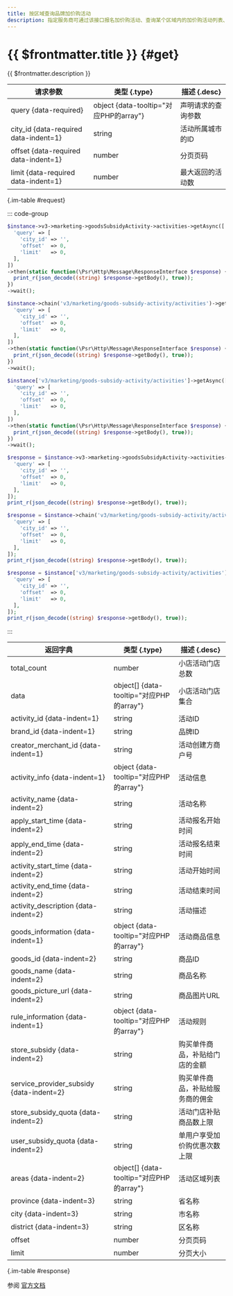 ```yaml
---
title: 按区域查询品牌加价购活动
description: 指定服务商可通过该接口报名加价购活动、查询某个区域内的加价购活动列表、锁定加价活动购资格以及解锁加价购活动资格。
---
```


# {{ $frontmatter.title }} {#get}

{{ $frontmatter.description }}

| 请求参数 | 类型 {.type} | 描述 {.desc}
| --- | --- | ---
| query {data-required} | object {data-tooltip="对应PHP的array"} | 声明请求的查询参数
| city_id {data-required data-indent=1} | string | 活动所属城市的ID
| offset {data-required data-indent=1} | number | 分页页码
| limit {data-required data-indent=1} | number | 最大返回的活动数

{.im-table #request}

::: code-group

```php [异步纯链式]
$instance->v3->marketing->goodsSubsidyActivity->activities->getAsync([
  'query' => [
    'city_id' => '',
    'offset'  => 0,
    'limit'   => 0,
  ],
])
->then(static function(\Psr\Http\Message\ResponseInterface $response) {
  print_r(json_decode((string) $response->getBody(), true));
})
->wait();
```

```php [异步声明式]
$instance->chain('v3/marketing/goods-subsidy-activity/activities')->getAsync([
  'query' => [
    'city_id' => '',
    'offset'  => 0,
    'limit'   => 0,
  ],
])
->then(static function(\Psr\Http\Message\ResponseInterface $response) {
  print_r(json_decode((string) $response->getBody(), true));
})
->wait();
```

```php [异步属性式]
$instance['v3/marketing/goods-subsidy-activity/activities']->getAsync([
  'query' => [
    'city_id' => '',
    'offset'  => 0,
    'limit'   => 0,
  ],
])
->then(static function(\Psr\Http\Message\ResponseInterface $response) {
  print_r(json_decode((string) $response->getBody(), true));
})
->wait();
```

```php [同步纯链式]
$response = $instance->v3->marketing->goodsSubsidyActivity->activities->get([
  'query' => [
    'city_id' => '',
    'offset'  => 0,
    'limit'   => 0,
  ],
]);
print_r(json_decode((string) $response->getBody(), true));
```

```php [同步声明式]
$response = $instance->chain('v3/marketing/goods-subsidy-activity/activities')->get([
  'query' => [
    'city_id' => '',
    'offset'  => 0,
    'limit'   => 0,
  ],
]);
print_r(json_decode((string) $response->getBody(), true));
```

```php [同步属性式]
$response = $instance['v3/marketing/goods-subsidy-activity/activities']->get([
  'query' => [
    'city_id' => '',
    'offset'  => 0,
    'limit'   => 0,
  ],
]);
print_r(json_decode((string) $response->getBody(), true));
```

:::

| 返回字典 | 类型 {.type} | 描述 {.desc}
| --- | --- | ---
| total_count | number | 小店活动门店总数
| data | object[] {data-tooltip="对应PHP的array"} | 小店活动门店集合
| activity_id {data-indent=1} | string | 活动ID
| brand_id {data-indent=1} | string | 品牌ID
| creator_merchant_id {data-indent=1} | string | 活动创建方商户号
| activity_info {data-indent=1} | object {data-tooltip="对应PHP的array"} | 活动信息
| activity_name {data-indent=2} | string | 活动名称
| apply_start_time {data-indent=2} | string | 活动报名开始时间
| apply_end_time {data-indent=2} | string | 活动报名结束时间
| activity_start_time {data-indent=2} | string | 活动开始时间
| activity_end_time {data-indent=2} | string | 活动结束时间
| activity_description {data-indent=2} | string | 活动描述
| goods_information {data-indent=1} | object {data-tooltip="对应PHP的array"} | 活动商品信息
| goods_id {data-indent=2} | string | 商品ID
| goods_name {data-indent=2} | string | 商品名称
| goods_picture_url {data-indent=2} | string | 商品图片URL
| rule_information {data-indent=1} | object {data-tooltip="对应PHP的array"} | 活动规则
| store_subsidy {data-indent=2} | string | 购买单件商品，补贴给门店的金额
| service_provider_subsidy {data-indent=2} | string | 购买单件商品，补贴给服务商的佣金
| store_subsidy_quota {data-indent=2} | string | 活动门店补贴商品数上限
| user_subsidy_quota {data-indent=2} | string | 单用户享受加价购优惠次数上限
| areas {data-indent=2} | object[] {data-tooltip="对应PHP的array"} | 活动区域列表
| province {data-indent=3} | string | 省名称
| city {data-indent=3} | string | 市名称
| district {data-indent=3} | string | 区名称
| offset | number | 分页页码
| limit | number | 分页大小

{.im-table #response}

参阅 [官方文档](https://pay.weixin.qq.com/docs/merchant/products/retail-store/introduction.html)
